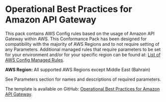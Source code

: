 # Operational Best Practices for Amazon API Gateway<a name="operational-best-practices-for-amazon-API-gateway"></a>

 This pack contains AWS Config rules based on the usage of Amazon API Gateway within AWS\. This Conformance Pack has been designed for compatibility with the majority of AWS Regions and to not require setting of any Parameters\. Additional managed rules that require parameters to be set for your environment and/or for your specific region can be found at: [List of AWS Config Managed Rules](https://docs.aws.amazon.com/config/latest/developerguide/managed-rules-by-aws-config.html)\. 

**AWS Region:** All supported AWS Regions except Middle East \(Bahrain\)

 See Parameters section for names and descriptions of required parameters\. 

The template is available on GitHub: [Operational Best Practices for Amazon API Gateway](https://github.com/awslabs/aws-config-rules/blob/master/aws-config-conformance-packs/Operational-Best-Practices-for-API-Gateway.yaml)\.